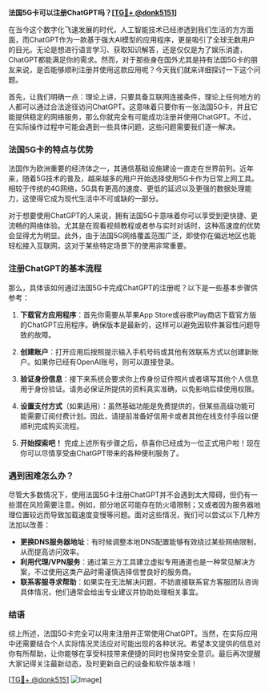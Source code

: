 **法国5G卡可以注册ChatGPT吗？[[TG💪+ @donk5151](https://t.me/s/donk5151)]**

在当今这个数字化飞速发展的时代，人工智能技术已经渗透到我们生活的方方面面，而ChatGPT作为一款基于强大AI模型的应用程序，更是吸引了全球无数用户的目光。无论是想进行语言学习、获取知识解答，还是仅仅是为了娱乐消遣，ChatGPT都能满足你的需求。然而，对于那些身在国外尤其是持有法国5G卡的朋友来说，是否能够顺利注册并使用这款应用呢？今天我们就来详细探讨一下这个问题。

首先，让我们明确一点：理论上讲，只要具备互联网连接条件，理论上任何地方的人都可以通过合法途径访问ChatGPT。这意味着只要你有一张法国5G卡，并且它能提供稳定的网络服务，那么你就完全有可能成功注册并使用ChatGPT。不过，在实际操作过程中可能会遇到一些具体问题，这些问题需要我们逐一解决。

### 法国5G卡的特点与优势

法国作为欧洲重要的经济体之一，其通信基础设施建设一直走在世界前列。近年来，随着5G技术的普及，越来越多的用户开始选择使用5G卡作为日常上网工具。相较于传统的4G网络，5G具有更高的速度、更低的延迟以及更强的数据处理能力，这使得它成为现代生活中不可或缺的一部分。

对于想要使用ChatGPT的人来说，拥有法国5G卡意味着你可以享受到更快捷、更流畅的网络体验。尤其是在观看视频教程或者参与实时对话时，这种高速度的优势会显得尤为明显。此外，由于法国5G网络覆盖范围广泛，即使你在偏远地区也能轻松接入互联网，这对于某些特定场景下的使用非常重要。

### 注册ChatGPT的基本流程

那么，具体该如何通过法国5G卡完成ChatGPT的注册呢？以下是一些基本步骤供参考：

1. **下载官方应用程序**：首先你需要从苹果App Store或谷歌Play商店下载官方版的ChatGPT应用程序。确保版本是最新的，这样可以避免因软件兼容性问题导致的故障。
   
2. **创建账户**：打开应用后按照提示输入手机号码或其他有效联系方式以创建新账户。如果你已经有OpenAI账号，则可以直接登录。

3. **验证身份信息**：接下来系统会要求你上传身份证件照片或者填写其他个人信息用于身份验证。请务必保证所提供的资料真实准确，以免影响后续使用权限。

4. **设置支付方式**（如果适用）：虽然基础功能是免费提供的，但某些高级功能可能需要订阅付费计划。因此，请提前准备好信用卡或者其他在线支付手段以便顺利完成购买流程。

5. **开始探索吧！** 完成上述所有步骤之后，恭喜你已经成为一位正式用户啦！现在你可以尽情享受由ChatGPT带来的各种便利服务了。

### 遇到困难怎么办？

尽管大多数情况下，使用法国5G卡注册ChatGPT并不会遇到太大障碍，但仍有一些潜在风险需要注意。例如，部分地区可能存在防火墙限制；又或者因为服务器地理位置较远而导致加载速度变慢等问题。面对这些情况，我们可以尝试以下几种方法加以改善：

- **更换DNS服务器地址**：有时候调整本地DNS配置能够有效绕过某些网络限制，从而提高访问效率。
- **利用代理/VPN服务**：通过第三方工具建立虚拟专用通道也是一种常见解决方案，不过使用这类产品时需谨慎选择信誉良好的服务商。
- **联系客服寻求帮助**：如果实在无法解决问题，不妨直接联系官方客服团队咨询具体情况，他们通常会给出专业建议并协助处理相关事宜。

### 结语

综上所述，法国5G卡完全可以用来注册并正常使用ChatGPT。当然，在实际应用中还需要结合个人实际情况灵活应对可能出现的各种状况。希望本文提供的信息对你有所帮助，让你能够在享受科技带来便捷的同时也保持安全意识。最后再次提醒大家记得关注最新动态，及时更新自己的设备和软件版本哦！

[[TG💪+ @donk5151](https://t.me/s/donk5151) ![Image](https://i.postimg.cc/rwNCRYN7/Snipaste-2025-04-30-17-27-05.png)]